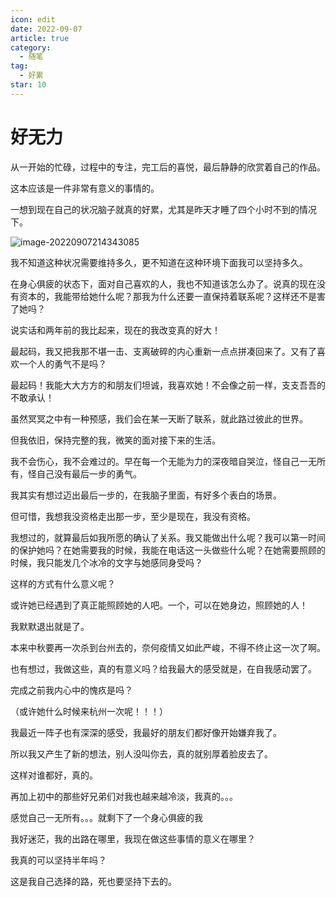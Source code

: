 ```yaml
---
icon: edit
date: 2022-09-07
article: true
category:
  - 随笔
tag:
  - 好累
star: 10
---
```

# 好无力
从一开始的忙碌，过程中的专注，完工后的喜悦，最后静静的欣赏着自己的作品。

这本应该是一件非常有意义的事情的。

一想到现在自己的状况脑子就真的好累，尤其是昨天才睡了四个小时不到的情况下。

![image-20220907214343085](https://xingqiu-tuchuang-1256524210.cos.ap-shanghai.myqcloud.com/7374/image-20220907214343085.png)

我不知道这种状况需要维持多久，更不知道在这种环境下面我可以坚持多久。

在身心俱疲的状态下，面对自己喜欢的人，我也不知道该怎么办了。说真的现在没有资本的，我能带给她什么呢？那我为什么还要一直保持着联系呢？这样还不是害了她吗？

说实话和两年前的我比起来，现在的我改变真的好大！

最起码，我又把我那不堪一击、支离破碎的内心重新一点点拼凑回来了。又有了喜欢一个人的勇气不是吗？

最起码！我能大大方方的和朋友们坦诚，我喜欢她！不会像之前一样，支支吾吾的不敢承认！

虽然冥冥之中有一种预感，我们会在某一天断了联系，就此路过彼此的世界。

但我依旧，保持完整的我，微笑的面对接下来的生活。

我不会伤心，我不会难过的。早在每一个无能为力的深夜暗自哭泣，怪自己一无所有，怪自己没有最后一步的勇气。

我其实有想过迈出最后一步的，在我脑子里面，有好多个表白的场景。

但可惜，我想我没资格走出那一步，至少是现在，我没有资格。

我想过的，就算最后如我所愿的确认了关系。我又能做出什么呢？我可以第一时间的保护她吗？在她需要我的时候，我能在电话这一头做些什么呢？在她需要照顾的时候，我只能发几个冰冷的文字与她感同身受吗？

这样的方式有什么意义呢？

或许她已经遇到了真正能照顾她的人吧。一个，可以在她身边，照顾她的人！

我默默退出就是了。

本来中秋要再一次杀到台州去的，奈何疫情又如此严峻，不得不终止这一次了啊。

也有想过，我做这些，真的有意义吗？给我最大的感受就是，在自我感动罢了。

完成之前我内心中的愧疚是吗？

（或许她什么时候来杭州一次呢！！！）

我最近一阵子也有深深的感受，我最好的朋友们都好像开始嫌弃我了。

所以我又产生了新的想法，别人没叫你去，真的就别厚着脸皮去了。

这样对谁都好，真的。

再加上初中的那些好兄弟们对我也越来越冷淡，我真的。。。

感觉自己一无所有。。。就剩下了一个身心俱疲的我

我好迷茫，我的出路在哪里，我现在做这些事情的意义在哪里？

我真的可以坚持半年吗？

这是我自己选择的路，死也要坚持下去的。

